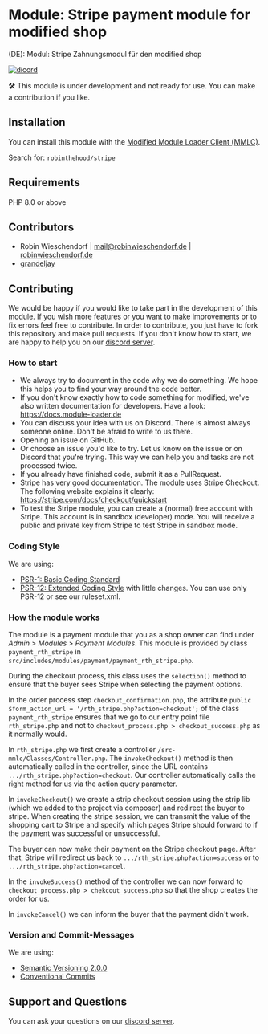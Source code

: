 # Module: Stripe payment module for modified shop
(DE): Modul: Stripe Zahnungsmodul für den modified shop

[![dicord](https://img.shields.io/discord/727190419158597683)](https://discord.gg/9NqwJqP)

🛠 This module is under development and not ready for use. You can make a contribution if you like.

## Installation
You can install this module with the [Modified Module Loader Client (MMLC)](http://module-loader.de).

Search for: `robinthehood/stripe`

## Requirements
PHP 8.0 or above

## Contributors
- Robin Wieschendorf | <mail@robinwieschendorf.de> | [robinwieschendorf.de](https://robinwieschendorf.de)
- [grandeljay](https://github.com/grandeljay)

## Contributing
We would be happy if you would like to take part in the development of this module. If you wish more features or you want to make improvements or to fix errors feel free to contribute. In order to contribute, you just have to fork this repository and make pull requests. If you don't know how to start, we are happy to help you on our [discord server](https://discord.gg/9NqwJqP).

### How to start
- We always try to document in the code why we do something. We hope this helps you to find your way around the code better.
- If you don't know exactly how to code something for modified, we've also written documentation for developers. Have a look: https://docs.module-loader.de
- You can discuss your idea with us on Discord. There is almost always someone online. Don't be afraid to write to us there.
- Opening an issue on GitHub.
- Or choose an issue you'd like to try. Let us know on the issue or on Discord that you're trying. This way we can help you and tasks are not processed twice.
- If you already have finished code, submit it as a PullRequest.
- Stripe has very good documentation. The module uses Stripe Checkout. The following website explains it clearly: https://stripe.com/docs/checkout/quickstart
- To test the Stripe module, you can create a (normal) free account with Stripe. This account is in sandbox (developer) mode. You will receive a public and private key from Stripe to test Stripe in sandbox mode.

### Coding Style
We are using:
- [PSR-1: Basic Coding Standard](https://www.php-fig.org/psr/psr-1/)
- [PSR-12: Extended Coding Style](https://www.php-fig.org/psr/psr-12/) with little changes. You can use only PSR-12 or see our ruleset.xml.

### How the module works

The module is a payment module that you as a shop owner can find under *Admin > Modules > Payment Modules*. This module is provided by class `payment_rth_stripe` in `src/includes/modules/payment/payment_rth_stripe.php`.

During the checkout process, this class uses the `selection()` method to ensure that the buyer sees Stripe when selecting the payment options.

In the order process step `checkout_confirmation.php`, the attribute `public $form_action_url = '/rth_stripe.php?action=checkout';` of the class `payment_rth_stripe` ensures that we go to our entry point file `rth_stripe.php` and not to `checkout_process.php > checkout_success.php` as it normally would.

In `rth_stripe.php` we first create a controller `/src-mmlc/Classes/Controller.php`. The `invokeCheckout()` method is then automatically called in the controller, since the URL contains `.../rth_stripe.php?action=checkout`. Our controller automatically calls the right method for us via the action query parameter.

In `invokeCheckout()` we create a strip checkout session using the strip lib (which we added to the project via composer) and redirect the buyer to stripe. When creating the stripe session, we can transmit the value of the shopping cart to Stripe and specify which pages Stripe should forward to if the payment was successful or unsuccessful.

The buyer can now make their payment on the Stripe checkout page. After that, Stripe will redirect us back to `.../rth_stripe.php?action=success` or to `.../rth_stripe.php?action=cancel`.

In the `invokeSuccess()` method of the controller we can now forward to `checkout_process.php > chekcout_success.php` so that the shop creates the order for us.

In `invokeCancel()` we can inform the buyer that the payment didn't work.

### Version and Commit-Messages
We are using:
- [Semantic Versioning 2.0.0](https://semver.org)
- [Conventional Commits](https://www.conventionalcommits.org/en/v1.0.0/)

## Support and Questions
You can ask your questions on our [discord server](https://discord.gg/9NqwJqP).
